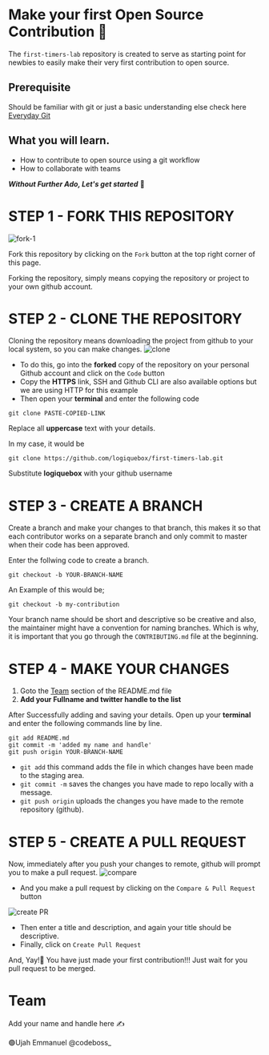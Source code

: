 # Make your first Open Source Contribution 📢
The `first-timers-lab` repository is created to serve as starting point for newbies to easily make their very first contribution to open source.
## Prerequisite 
Should be familiar with git or just a basic understanding else check here [Everyday Git](https://git-scm.com/docs/giteveryday)
## What you will learn.
- How to contribute to open source using a git workflow 
- How to collaborate with teams 

**_Without Further Ado, Let's get started_** 🚀
# STEP 1 - FORK THIS REPOSITORY
![fork-1](https://user-images.githubusercontent.com/37655600/152127104-183c41b1-a8cb-46da-a165-c73629145d81.PNG)

Fork this repository by clicking on the `Fork` button at the top right corner of this page.

Forking the repository, simply means copying the repository or project to your own github account.
# STEP 2 - CLONE THE REPOSITORY 
Cloning the repository means downloading the project from github to your local system, so you can make changes.
![clone](https://user-images.githubusercontent.com/37655600/152126142-8e06fc3d-fc62-4bd2-8653-daf0f33a6ad1.PNG)


- To do this, go into the **forked** copy of the repository on your personal Github account and click on the `Code` button 
- Copy the **HTTPS** link, SSH and Github CLI are also available options but we are using HTTP for this example
- Then open your **terminal** and enter the following code 

`git clone PASTE-COPIED-LINK`

Replace all **uppercase** text with your details.

In my case, it would be 

`git clone https://github.com/logiquebox/first-timers-lab.git`

Substitute **logiquebox** with your github username

# STEP 3 - CREATE A BRANCH 
Create a branch and make your changes to that branch, this makes it so that each contributor works on a separate branch and only commit to master when their code has been approved. 

Enter the follwing code to create a branch.

`git checkout -b YOUR-BRANCH-NAME`

An Example of this would be;

`git checkout -b my-contribution`

Your branch name should be short and descriptive so be creative and also, the maintainer might have a convention for naming branches. Which is why, it is important that you go through the `CONTRIBUTING.md` file at the beginning.

# STEP 4 - MAKE YOUR CHANGES 
1. Goto the [Team](https://github.com/logiquebox/first-timers-lab#team) section of the README.md file 
2. **Add your Fullname and twitter handle to the list** 

After Successfully adding and saving your details.
Open up your **terminal** and enter the following commands line by line. 
```
git add README.md 
git commit -m 'added my name and handle'
git push origin YOUR-BRANCH-NAME
```
- `git add` this command adds the file in which changes have been made to the staging area.
- `git commit -m` saves the changes you have made to repo locally with a message.
- `git push origin` uploads the changes you have made to the remote repository (github).

# STEP 5 - CREATE A PULL REQUEST
Now, immediately after you push your changes to remote, github will prompt you to make a pull request. 
![compare](https://user-images.githubusercontent.com/37655600/152628396-59f4a8d5-4e09-4720-8e94-93025e5b6108.PNG)

- And you make a pull request by clicking on the `Compare & Pull Request` button 

![create PR](https://user-images.githubusercontent.com/37655600/152628440-4e5fffb9-00a0-45a7-b9fc-1af9aefaf314.PNG)

- Then enter a title and description, and again your title should be descriptive. 
- Finally, click on `Create Pull Request`

And, Yay!👏 You have just made your first contribution!!!
Just wait for you pull request to be merged.


# Team
Add your name and handle here ✍

🟢Ujah Emmanuel @codeboss_






